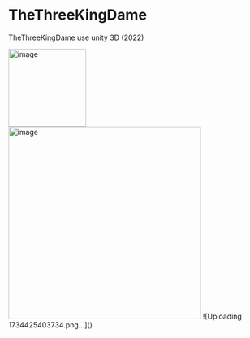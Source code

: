 # TheThreeKingDame
TheThreeKingDame use unity 3D (2022)

<img width="153" alt="image" src="https://github.com/user-attachments/assets/48e9f3c6-43a4-4df0-b6f8-e4dd09c2a5da" />
<img width="379" alt="image" src="https://github.com/user-attachments/assets/9a26ca4d-c7b2-4bf1-8146-4f5851719539" />
![Uploading 1734425403734.png…]()
